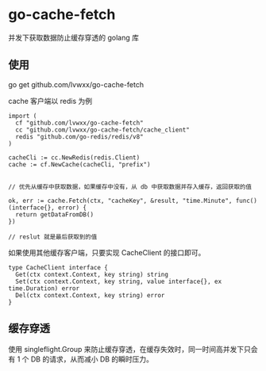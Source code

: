 # go-cache-fetch

并发下获取数据防止缓存穿透的 golang 库

## 使用

go get github.com/lvwxx/go-cache-fetch

cache 客户端以 redis 为例

```golang
import (
  cf "github.com/lvwxx/go-cache-fetch"
  cc "github.com/lvwxx/go-cache-fetch/cache_client"
  redis "github.com/go-redis/redis/v8"
)

cacheCli := cc.NewRedis(redis.Client)
cache := cf.NewCache(cacheCli, "prefix") 


// 优先从缓存中获取数据，如果缓存中没有，从 db 中获取数据并存入缓存，返回获取的值

ok, err := cache.Fetch(ctx, "cacheKey", &result, "time.Minute", func() (interface{}, error) {
  return getDataFromDB()
})

// reslut 就是最后获取到的值
```

如果使用其他缓存客户端，只要实现 CacheClient 的接口即可。

```golang
type CacheClient interface {
  Get(ctx context.Context, key string) string
  Set(ctx context.Context, key string, value interface{}, ex time.Duration) error
  Del(ctx context.Context, key string) error
}
```

## 缓存穿透

使用 singleflight.Group 来防止缓存穿透，在缓存失效时，同一时间高并发下只会有 1 个 DB 的请求，从而减小 DB 的瞬时压力。

